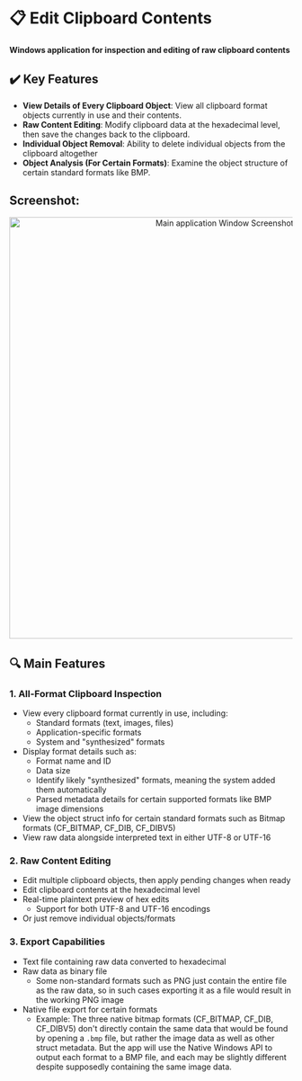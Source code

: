 # 📋 Edit Clipboard Contents

#### Windows application for inspection and editing of raw clipboard contents

## ✔️ Key Features

- **View Details of Every Clipboard Object**: View all clipboard format objects currently in use and their contents.
- **Raw Content Editing**: Modify clipboard data at the hexadecimal level, then save the changes back to the clipboard.
- **Individual Object Removal**: Ability to delete individual objects from the clipboard altogether
- **Object Analysis (For Certain Formats)**: Examine the object structure of certain standard formats like BMP.

## Screenshot:
<p align="center">
<img alt="Main application Window Screenshot" width=750 src=https://github.com/user-attachments/assets/676a72d9-2d61-409b-9ccb-5f5acaaaab7b>
</p>

## 🔍 Main Features

### 1. All-Format Clipboard Inspection

- View every clipboard format currently in use, including:
  - Standard formats (text, images, files)
  - Application-specific formats
  - System and "synthesized" formats
- Display format details such as:
  - Format name and ID
  - Data size
  - Identify likely "synthesized" formats, meaning the system added them automatically
  - Parsed metadata details for certain supported formats like BMP image dimensions
- View the object struct info for certain standard formats such as Bitmap formats (CF_BITMAP, CF_DIB, CF_DIBV5)
- View raw data alongside interpreted text in either UTF-8 or UTF-16

### 2. Raw Content Editing

- Edit multiple clipboard objects, then apply pending changes when ready
- Edit clipboard contents at the hexadecimal level
- Real-time plaintext preview of hex edits
   - Support for both UTF-8 and UTF-16 encodings
- Or just remove individual objects/formats

### 3. Export Capabilities

- Text file containing raw data converted to hexadecimal
- Raw data as binary file
  - Some non-standard formats such as PNG just contain the entire file as the raw data, so in such cases exporting it as a file would result in the working PNG image
- Native file export for certain formats
  -  Example: The three native bitmap formats (CF_BITMAP, CF_DIB, CF_DIBV5) don't directly contain the same data that would be found by opening a `.bmp` file, but rather the image data as well as other struct metadata. But the app will use the Native Windows API to output each format to a BMP file, and each may be slightly different despite supposedly containing the same image data.


